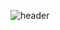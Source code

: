 ![header](https://capsule-render.vercel.app/api?type=waving&color=auto&height=250&section=header&text=Hi%25there&fontSize=90&animation=fadeIn&fontAlignY=38&desc=Welcome%20to%20my%20or%20basement&descAlignY=51&descAlign=62)
